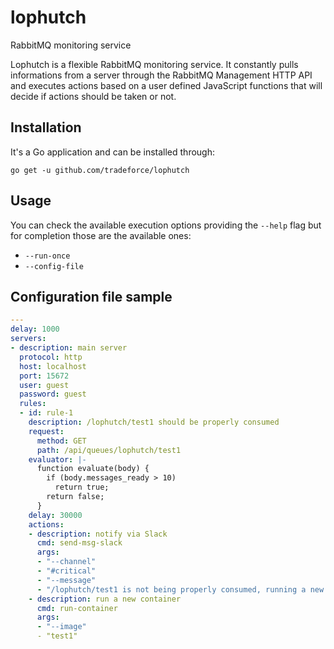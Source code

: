 # lophutch
RabbitMQ monitoring service

Lophutch is a flexible RabbitMQ monitoring service. It constantly pulls informations from a server through the RabbitMQ Management HTTP API and executes actions based on a user defined JavaScript functions that will decide if actions should be taken or not.

## Installation

It's a Go application and can be installed through:

    go get -u github.com/tradeforce/lophutch

## Usage

You can check the available execution options providing the `--help` flag but for completion those are the available ones:

* `--run-once`
* `--config-file`

## Configuration file sample

```yaml
---
delay: 1000
servers:
- description: main server
  protocol: http
  host: localhost
  port: 15672
  user: guest
  password: guest
  rules:
  - id: rule-1
    description: /lophutch/test1 should be properly consumed
    request:
      method: GET
      path: /api/queues/lophutch/test1
    evaluator: |-
      function evaluate(body) {
        if (body.messages_ready > 10)
          return true;
        return false;
      }
    delay: 30000
    actions:
    - description: notify via Slack
      cmd: send-msg-slack
      args:
      - "--channel"
      - "#critical"
      - "--message"
      - "/lophutch/test1 is not being properly consumed, running a new container"
    - description: run a new container
      cmd: run-container
      args:
      - "--image"
      - "test1"
```
